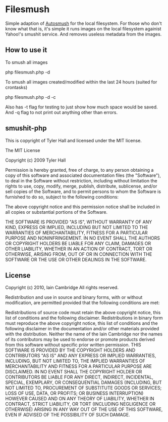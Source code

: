 Filesmush
=========

Simple adaption of [Autosmush](http://github.com/tylerhall/Autosmush) for the local filesystem. For those who don't know what that is, it's simple it runs images on the local filesystem againist Yahoo!'s smushit service. And removes useless metadata from the images.

How to use it
-------------

To smush all images 

php filesmush.php -d <diretory> 

To smush all images created/modified within the last 24 hours (suited for crontasks)

php filesmush.php -d <directory> -c 

Also has -t flag for testing to just show how much space would be saved. And -q flag to not print out anything other than errors.


smushit-php
-----------

This is copyright of Tyler Hall and licensed under the MIT license.

The MIT License

Copyright (c) 2009 Tyler Hall

Permission is hereby granted, free of charge, to any person obtaining a copy of this software and associated documentation files (the "Software"), to deal in the Software without restriction, including without limitation the rights to use, copy, modify, merge, publish, distribute, sublicense, and/or sell copies of the Software, and to permit persons to whom the Software is furnished to do so, subject to the following conditions:

The above copyright notice and this permission notice shall be included in all copies or substantial portions of the Software.

THE SOFTWARE IS PROVIDED "AS IS", WITHOUT WARRANTY OF ANY KIND, EXPRESS OR IMPLIED, INCLUDING BUT NOT LIMITED TO THE WARRANTIES OF MERCHANTABILITY, FITNESS FOR A PARTICULAR PURPOSE AND NONINFRINGEMENT. IN NO EVENT SHALL THE AUTHORS OR COPYRIGHT HOLDERS BE LIABLE FOR ANY CLAIM, DAMAGES OR OTHER LIABILITY, WHETHER IN AN ACTION OF CONTRACT, TORT OR OTHERWISE, ARISING FROM, OUT OF OR IN CONNECTION WITH THE SOFTWARE OR THE USE OR OTHER DEALINGS IN THE SOFTWARE.

License
-------

Copyright (c) 2010, Iain Cambridge
All rights reserved.

Redistribution and use in source and binary forms, with or without modification, are permitted provided that the following conditions are met:

Redistributions of source code must retain the above copyright notice, this list of conditions and the following disclaimer.
Redistributions in binary form must reproduce the above copyright notice, this list of conditions and the following disclaimer in the documentation and/or other materials provided with the distribution.
Neither the name of the Iain Cambridge nor the names of its contributors may be used to endorse or promote products derived from this software without specific prior written permission.
THIS SOFTWARE IS PROVIDED BY THE COPYRIGHT HOLDERS AND CONTRIBUTORS "AS IS" AND ANY EXPRESS OR IMPLIED WARRANTIES, INCLUDING, BUT NOT LIMITED TO, THE IMPLIED WARRANTIES OF MERCHANTABILITY AND FITNESS FOR A PARTICULAR PURPOSE ARE DISCLAIMED. IN NO EVENT SHALL THE COPYRIGHT HOLDER OR CONTRIBUTORS BE LIABLE FOR ANY DIRECT, INDIRECT, INCIDENTAL, SPECIAL, EXEMPLARY, OR CONSEQUENTIAL DAMAGES (INCLUDING, BUT NOT LIMITED TO, PROCUREMENT OF SUBSTITUTE GOODS OR SERVICES; LOSS OF USE, DATA, OR PROFITS; OR BUSINESS INTERRUPTION) HOWEVER CAUSED AND ON ANY THEORY OF LIABILITY, WHETHER IN CONTRACT, STRICT LIABILITY, OR TORT (INCLUDING NEGLIGENCE OR OTHERWISE) ARISING IN ANY WAY OUT OF THE USE OF THIS SOFTWARE, EVEN IF ADVISED OF THE POSSIBILITY OF SUCH DAMAGE.